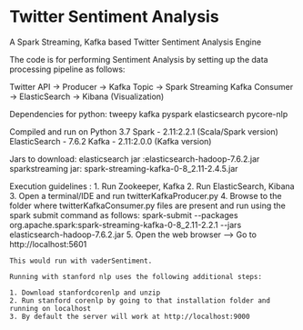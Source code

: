 # Twitter Sentiment Analysis
 A Spark Streaming, Kafka based Twitter Sentiment Analysis Engine

The code is for performing Sentiment Analysis by setting up the data processing pipeline as follows:

Twitter API -> Producer -> Kafka Topic -> Spark Streaming Kafka Consumer -> ElasticSearch -> Kibana (Visualization)

Dependencies for python:
tweepy
kafka
pyspark
elasticsearch
pycore-nlp

Compiled and run on 
Python 3.7
Spark - 2.11:2.2.1 (Scala/Spark version)
ElasticSearch - 7.6.2
Kafka - 2.11:2.0.0 (Kafka version)

Jars to download:
elasticsearch jar :elasticsearch-hadoop-7.6.2.jar
sparkstreaming jar: spark-streaming-kafka-0-8_2.11-2.4.5.jar

Execution guidelines :
	1. Run Zookeeper, Kafka
	2. Run ElasticSearch, Kibana
	3. Open a terminal/IDE and run twitterKafkaProducer.py
	4. Browse to the folder where twitterKafkaConsumer.py files are present and run using the spark submit command as follows:
		spark-submit --packages org.apache.spark:spark-streaming-kafka-0-8_2.11-2.2.1 --jars elasticsearch-hadoop-7.6.2.jar
	5. Open the web browser --> Go to http://localhost:5601
	
	This would run with vaderSentiment. 
	
	Running with stanford nlp uses the following additional steps:
		
	1. Download stanfordcorenlp and unzip
	2. Run stanford corenlp by going to that installation folder and running on localhost
	3. By default the server will work at http://localhost:9000	
	

